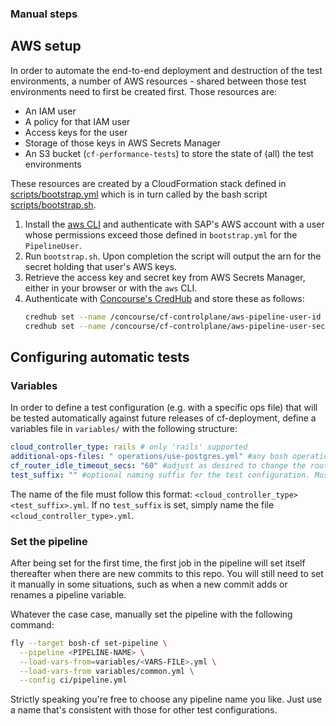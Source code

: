 ### Manual steps

## AWS setup

In order to automate the end-to-end deployment and destruction of the test environments, a number of AWS resources - shared between those test environments need to first be created first. Those resources are:

* An IAM user
* A policy for that IAM user
* Access keys for the user
* Storage of those keys in AWS Secrets Manager
* An S3 bucket (`cf-performance-tests`) to store the state of (all) the test environments

These resources are created by a CloudFormation stack defined in [scripts/bootstrap.yml](../scripts/bootstrap.yml) which is in turn called by the bash script [scripts/bootstrap.sh](../bootstrap.sh).

1. Install the [aws CLI](https://docs.aws.amazon.com/cli/latest/userguide/getting-started-install.html) and authenticate with SAP's AWS account with a user whose permissions exceed those defined in `bootstrap.yml` for the `PipelineUser`.
1. Run `bootstrap.sh`. Upon completion the script will output the arn for the secret holding that user's AWS keys. 
1. Retrieve the access key and secret key from AWS Secrets Manager, either in your browser or with the `aws` CLI.
1. Authenticate with [Concourse's CredHub](../README.md#general-information) and store these as follows:
    ```bash
    credhub set --name /concourse/cf-controlplane/aws-pipeline-user-id --type value --value <AWS_ACCESS_KEY_ID>
    credhub set --name /concourse/cf-controlplane/aws-pipeline-user-secret --type value --value <AWS_SECRET_ACCESS_KEY>
    ```

## Configuring automatic tests
### Variables

In order to define a test configuration (e.g. with a specific ops file) that will be tested automatically against future releases of cf-deployment, define a variables file in `variables/` with the following structure:
  ```yaml
  cloud_controller_type: rails # only 'rails' supported
  additional-ops-files: " operations/use-postgres.yml" #any bosh operations files required to deploy cf. The single character of whitespace at the beginning is mandatory.
  cf_router_idle_timeout_secs: "60" #adjust as desired to change the router timeout
  test_suffix: "" #optional naming suffix for the test configuration. Must be provided as an empty string if you don't want to use it.
  ```

The name of the file must follow this format: `<cloud_controller_type><test_suffix>.yml`. If no `test_suffix` is set, simply name the file `<cloud_controller_type>.yml`.

### Set the pipeline

After being set for the first time, the first job in the pipeline will set itself thereafter when there are new commits to this repo. You will still need to set it manually in some situations, such as when a new commit adds or renames a pipeline variable.

Whatever the case case, manually set the pipeline with the following command:

```bash
fly --target bosh-cf set-pipeline \
  --pipeline <PIPELINE-NAME> \
  --load-vars-from=variables/<VARS-FILE>.yml \
  --load-vars-from variables/common.yml \
  --config ci/pipeline.yml
```

Strictly speaking you're free to choose any pipeline name you like. Just use a name that's consistent with those for other test configurations.